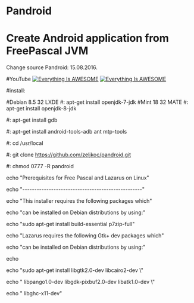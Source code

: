 # Pandroid

# Create Android application from FreePascal JVM 

Change source Pandroid: 15.08.2016.

#YouTube
[![Everything Is AWESOME](https://i.ytimg.com/vi/ZHlzS15Jy9k/2.jpg?time=1471235652334)](https://youtu.be/G7qLtrcSD6s "Everything Is AWESOME")
[![Everything Is AWESOME](https://i.ytimg.com/vi/cEve3C8pXUM/1.jpg?time=1471193917989)](https://youtu.be/cEve3C8pXUM "Everything Is AWESOME")


#install:

#Debian 8.5 32 LXDE #: apt-get install openjdk-7-jdk
#Mint 18 32 MATE    #: apt-get install openjdk-8-jdk

 #: apt-get install gdb

 #: apt-get install android-tools-adb ant mtp-tools

 
 #: cd /usr/local

 #: git clone https://github.com/zeljkoc/pandroid.git

 #: chmod 0777 -R pandroid



echo "Prerequisites for Free Pascal and Lazarus on Linux"

echo "--------------------------------------------------"

echo "This installer requires the following packages which"

echo "can be installed on Debian distributions by using:"


echo "sudo apt-get install build-essential p7zip-full"

echo "Lazarus requires the following Gtk+ dev packages which"

echo "can be installed on Debian distributions by using:"

echo

echo "sudo apt-get install libgtk2.0-dev libcairo2-dev \\" 

echo "  libpango1.0-dev libgdk-pixbuf2.0-dev libatk1.0-dev \\"

echo "  libghc-x11-dev"



